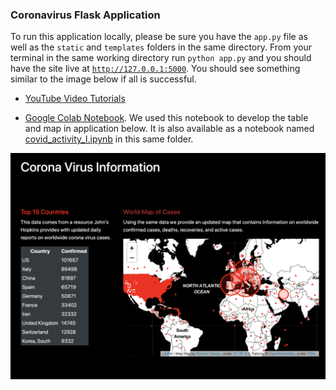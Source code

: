 ### Coronavirus Flask Application

To run this application locally, please be sure you have the `app.py` file as well as the `static` and `templates` folders in the same directory.  From your terminal in the same working directory run `python app.py` and you should have the site live at [`http://127.0.0.1:5000`](http://127.0.0.1:5000). You should see something similar to the image below if all is successful.

- [YouTube Video Tutorials](https://www.youtube.com/playlist?list=PLUCTTwyv9AdUQPb6ti9FVX9fmH-mXYkAO)

- [Google Colab Notebook](https://colab.research.google.com/drive/191Q_4zQrkklY_u4ist-ALjar8ukcwA3g).  We used this notebook to develop the table and map in application below.  It is also available as a notebook named [covid_activity_I.ipynb](covid_activity_I.ipynb) in this same folder.

![](app_cover.png)